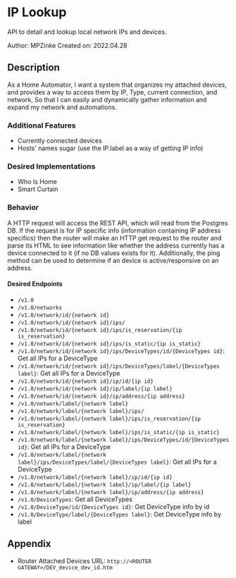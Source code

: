 
<!----------------------------------------------------------------------------------------------------------------------
-                                                                                                                      -
-   Created by: MPZinke                                                                                                -
-   on 2022.04.28                                                                                                      -
-                                                                                                                      -
-   DESCRIPTION:                                                                                                       -
-   BUGS:                                                                                                              -
-   FUTURE:                                                                                                            -
-                                                                                                                      -
----------------------------------------------------------------------------------------------------------------------->


# IP Lookup
API to detail and lookup local network IPs and devices.

Author: MPZinke
Created on: 2022.04.28


## Description
As a Home Automator,
I want a system that organizes my attached devices, and provides a way to access them by IP, Type, current connection, and network,
So that I can easily and dynamically gather information and expand my network and automations.


### Additional Features
- Currently connected devices
- Hosts' names sugar (use the IP.label as a way of getting IP info)


### Desired Implementations
- Who Is Home
- Smart Curtain


### Behavior
A HTTP request will access the REST API, which will read from the Postgres DB.
If the request is for IP specific info (information containing IP address specifics) then the router will make an HTTP get request to the router and parse its HTML to see information like whether the address currently has a device connected to it (if no DB values exists for it).
Additionally, the ping method can be used to determine if an device is active/responsive on an address.


#### Desired Endpoints
- `/v1.0`
- `/v1.0/networks`
- `/v1.0/network/id/{network id}`
- `/v1.0/network/id/{network id}/ips/`
- `/v1.0/network/id/{network id}/ips/is_reservation/{ip is_reservation}`
- `/v1.0/network/id/{network id}/ips/is_static/{ip is_static}`
- `/v1.0/network/id/{network id}/ips/DeviceTypes/id/{DeviceTypes id}`: Get all IPs for a DeviceType
- `/v1.0/network/id/{network id}/ips/DeviceTypes/label/{DeviceTypes label}`: Get all IPs for a DeviceType
- `/v1.0/network/id/{network id}/ip/id/{ip id}`
- `/v1.0/network/id/{network id}/ip/label/{ip label}`
- `/v1.0/network/id/{network id}/ip/address/{ip address}`
- `/v1.0/network/label/{network label}`
- `/v1.0/network/label/{network label}/ips/`
- `/v1.0/network/label/{network label}/ips/is_reservation/{ip is_reservation}`
- `/v1.0/network/label/{network label}/ips/is_static/{ip is_static}`
- `/v1.0/network/label/{network label}/ips/DeviceTypes/id/{DeviceTypes id}`: Get all IPs for a DeviceType
- `/v1.0/network/label/{network label}/ips/DeviceTypes/label/{DeviceTypes label}`: Get all IPs for a DeviceType
- `/v1.0/network/label/{network label}/ip/id/{ip id}`
- `/v1.0/network/label/{network label}/ip/label/{ip label}`
- `/v1.0/network/label/{network label}/ip/address/{ip address}`
- `/v1.0/DeviceTypes`: Get all DeviceTypes
- `/v1.0/DeviceType/id/{DeviceTypes id}`: Get DeviceType info by id
- `/v1.0/DeviceType/label/{DeviceTypes label}`: Get DeviceType info by label



## Appendix

- Router Attached Devices URL: `http://<ROUTER GATEWAY>/DEV_device_dev_id.htm`
